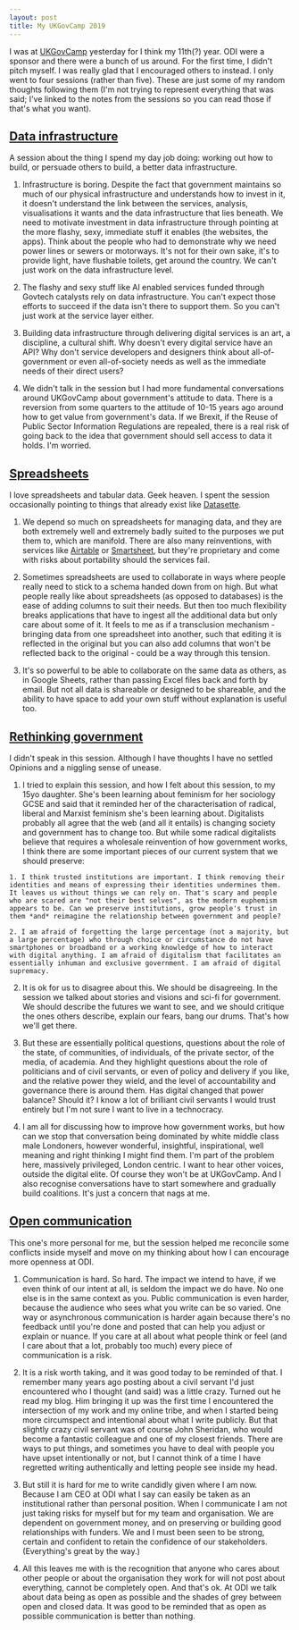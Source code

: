 ```yaml
---
layout: post
title: My UKGovCamp 2019
---
```


I was at [UKGovCamp](https://www.ukgovcamp.com/) yesterday for I think my 11th(?) year. ODI were a sponsor and there were a bunch of us around. For the first time, I didn't pitch myself. I was really glad that I encouraged others to instead. I only went to four sessions (rather than five). These are just some of my random thoughts following them (I'm not trying to represent everything that was said; I've linked to the notes from the sessions so you can read those if that's what you want).

## [Data infrastructure](https://docs.google.com/document/d/1xNk0OPtNYC1h-E1mp3W0tS7mcAI-NO1q3rgk29-DdZw/edit)

A session about the thing I spend my day job doing: working out how to build, or persuade others to build, a better data infrastructure.

  1. Infrastructure is boring. Despite the fact that government maintains so much of our physical infrastructure and understands how to invest in it, it doesn't understand the link between the services, analysis, visualisations it wants and the data infrastructure that lies beneath. We need to motivate investment in data infrastructure through pointing at the more flashy, sexy, immediate stuff it enables (the websites, the apps). Think about the people who had to demonstrate why we need power lines or sewers or motorways. It's not for their own sake, it's to provide light, have flushable toilets, get around the country. We can't just work on the data infrastructure level.

  2. The flashy and sexy stuff like AI enabled services funded through Govtech catalysts rely on data infrastructure. You can't expect those efforts to succeed if the data isn't there to support them. So you can't just work at the service layer either.

  3. Building data infrastructure through delivering digital services is an art, a discipline, a cultural shift. Why doesn't every digital service have an API? Why don't service developers and designers think about all-of-government or even all-of-society needs as well as the immediate needs of their direct users?

  4. We didn't talk in the session but I had more fundamental conversations around UKGovCamp about government's attitude to data. There is a reversion from some quarters to the attitude of 10-15 years ago around how to get value from government's data. If we Brexit, if the Reuse of Public Sector Information Regulations are repealed, there is a real risk of going back to the idea that government should sell access to data it holds. I'm worried.

## [Spreadsheets](https://docs.google.com/document/d/14_lvEkbcHiijekLtmaz0pl8hoTG__OT3fzXc9TAsPQQ/edit)

I love spreadsheets and tabular data. Geek heaven. I spent the session occasionally pointing to things that already exist like [Datasette](https://datasette.readthedocs.io/en/stable/).

  1. We depend so much on spreadsheets for managing data, and they are both extremely well and extremely badly suited to the purposes we put them to, which are manifold. There are also many reinventions, with services like [Airtable](https://airtable.com/) or [Smartsheet](https://www.smartsheet.com/), but they're proprietary and come with risks about portability should the services fail.

  2. Sometimes spreadsheets are used to collaborate in ways where people really need to stick to a schema handed down from on high. But what people really like about spreadsheets (as opposed to databases) is the ease of adding columns to suit their needs. But then too much flexibility breaks applications that have to ingest all the additional data but only care about some of it. It feels to me as if a transclusion mechanism - bringing data from one spreadsheet into another, such that editing it is reflected in the original but you can also add columns that won't be reflected back to the original - could be a way through this tension.

  3. It's so powerful to be able to collaborate on the same data as others, as in Google Sheets, rather than passing Excel files back and forth by email. But not all data is shareable or designed to be shareable, and the ability to have space to add your own stuff without explanation is useful too.

## [Rethinking government](https://docs.google.com/document/d/165QSUuQar5d42bWnaD3btjXX50wDY5HHzJcYqv7n0Ws/edit)

I didn't speak in this session. Although I have thoughts I have no settled Opinions and a niggling sense of unease.

  1. I tried to explain this session, and how I felt about this session, to my 15yo daughter. She's been learning about feminism for her sociology GCSE and said that it reminded her of the characterisation of radical, liberal and Marxist feminism she's been learning about. Digitalists probably all agree that the web (and all it entails) is changing society and government has to change too.  But while some radical digitalists believe that requires a wholesale reinvention of how government works, I think there are some important pieces of our current system that we should preserve:

    1. I think trusted institutions are important. I think removing their identities and means of expressing their identities undermines them. It leaves us without things we can rely on. That's scary and people who are scared are "not their best selves", as the modern euphemism appears to be. Can we preserve institutions, grow people's trust in them *and* reimagine the relationship between government and people?

    2. I am afraid of forgetting the large percentage (not a majority, but a large percentage) who through choice or circumstance do not have smartphones or broadband or a working knowledge of how to interact with digital anything. I am afraid of digitalism that facilitates an essentially inhuman and exclusive government. I am afraid of digital supremacy.

  2. It is ok for us to disagree about this. We should be disagreeing. In the session we talked about stories and visions and sci-fi for government. We should describe the futures we want to see, and we should critique the ones others describe, explain our fears, bang our drums. That's how we'll get there.

  3. But these are essentially political questions, questions about the role of the state, of communities, of individuals, of the private sector, of the media, of academia. And they highlight questions about the role of politicians and of civil servants, or even of policy and delivery if you like, and the relative power they wield, and the level of accountability and governance there is around them. Has digital changed that power balance? Should it? I know a lot of brilliant civil servants I would trust entirely but I'm not sure I want to live in a technocracy.

  4. I am all for discussing how to improve how government works, but how can we stop that conversation being dominated by white middle class male Londoners, however wonderful, insightful, inspirational, well meaning and right thinking I might find them. I'm part of the problem here, massively privileged, London centric. I want to hear other voices, outside the digital elite. Of course they won't be at UKGovCamp. And I also recognise conversations have to start somewhere and gradually build coalitions. It's just a concern that nags at me.

## [Open communication](https://docs.google.com/document/d/1lXNkXqrcnRy5XJRdb5JEqo5idxkzWJN2QrNV7aCssDs/edit)

This one's more personal for me, but the session helped me reconcile some conflicts inside myself and move on my thinking about how I can encourage more openness at ODI.

  1. Communication is hard. So hard. The impact we intend to have, if we even think of our intent at all, is seldom the impact we do have. No one else is in the same context as you. Public communication is even harder, because the audience who sees what you write can be so varied. One way or asynchronous communication is harder again because there's no feedback until you're done and posted that can help you adjust or explain or nuance. If you care at all about what people think or feel (and I care about that a lot, probably too much) every piece of communication is a risk.

  2. It is a risk worth taking, and it was good today to be reminded of that. I remember many years ago posting about a civil servant I'd just encountered who I thought (and said) was a little crazy. Turned out he read my blog. Him bringing it up was the first time I encountered the intersection of my work and my online tribe, and when I started being more circumspect and intentional about what I write publicly. But that slightly crazy civil servant was of course John Sheridan, who would become a fantastic colleague and one of my closest friends. There are ways to put things, and sometimes you have to deal with people you have upset intentionally or not, but I cannot think of a time I have regretted writing authentically and letting people see inside my head.

  3. But still it is hard for me to write candidly given where I am now. Because I am CEO at ODI what I say can easily be taken as an institutional rather than personal position. When I communicate I am not just taking risks for myself but for my team and organisation. We are dependent on government money, and on preserving or building good relationships with funders. We and I must been seen to be strong, certain and confident to retain the confidence of our stakeholders. (Everything's great by the way.)

  4. All this leaves me with is the recognition that anyone who cares about other people or about the organisation they work for will not post about everything, cannot be completely open. And that's ok. At ODI we talk about data being as open as possible and the shades of grey between open and closed data. It was good to be reminded that as open as possible communication is better than nothing.
